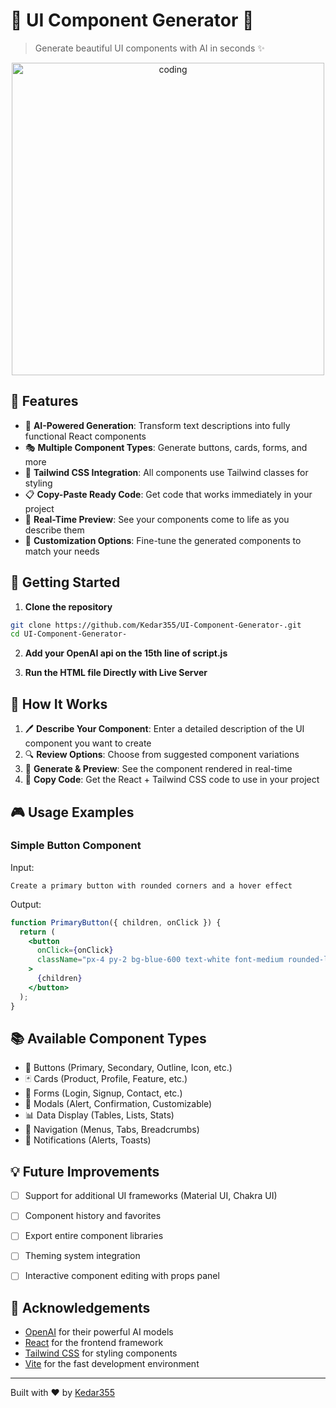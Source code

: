 # 🎨 UI Component Generator 🚀

> Generate beautiful UI components with AI in seconds ✨

<div align="center">
  <img src="/assests/ss.png" width="500" alt="coding">
</div>

## 🌟 Features

- 🤖 **AI-Powered Generation**: Transform text descriptions into fully functional React components
- 🎭 **Multiple Component Types**: Generate buttons, cards, forms, and more
- 🧩 **Tailwind CSS Integration**: All components use Tailwind classes for styling
- 📋 **Copy-Paste Ready Code**: Get code that works immediately in your project
- 🔄 **Real-Time Preview**: See your components come to life as you describe them
- 🔧 **Customization Options**: Fine-tune the generated components to match your needs

## 🚀 Getting Started

1. **Clone the repository**

```bash
git clone https://github.com/Kedar355/UI-Component-Generator-.git
cd UI-Component-Generator-
```


2. **Add your OpenAI api on the 15th line of script.js**

3. **Run the HTML file Directly with Live Server**
 
## 🧠 How It Works

1. 🖊️ **Describe Your Component**: Enter a detailed description of the UI component you want to create
2. 🔍 **Review Options**: Choose from suggested component variations
3. 🔄 **Generate & Preview**: See the component rendered in real-time
4. 📝 **Copy Code**: Get the React + Tailwind CSS code to use in your project

## 🎮 Usage Examples

### Simple Button Component

Input:
```
Create a primary button with rounded corners and a hover effect
```

Output:
```jsx
function PrimaryButton({ children, onClick }) {
  return (
    <button
      onClick={onClick}
      className="px-4 py-2 bg-blue-600 text-white font-medium rounded-lg hover:bg-blue-700 transition-colors focus:outline-none focus:ring-2 focus:ring-blue-500 focus:ring-opacity-50"
    >
      {children}
    </button>
  );
}
```

## 📚 Available Component Types

- 🔘 Buttons (Primary, Secondary, Outline, Icon, etc.)
- 🃏 Cards (Product, Profile, Feature, etc.)
- 📝 Forms (Login, Signup, Contact, etc.)
- 📱 Modals (Alert, Confirmation, Customizable)
- 📊 Data Display (Tables, Lists, Stats)
- 🧭 Navigation (Menus, Tabs, Breadcrumbs)
- 📢 Notifications (Alerts, Toasts)


## 💡 Future Improvements

- [ ] Support for additional UI frameworks (Material UI, Chakra UI)
- [ ] Component history and favorites
- [ ] Export entire component libraries
- [ ] Theming system integration
- [ ] Interactive component editing with props panel


## 🙏 Acknowledgements

- [OpenAI](https://openai.com/) for their powerful AI models
- [React](https://reactjs.org/) for the frontend framework
- [Tailwind CSS](https://tailwindcss.com/) for styling components
- [Vite](https://vitejs.dev/) for the fast development environment

---

Built with ❤️ by [Kedar355](https://github.com/Kedar355)
